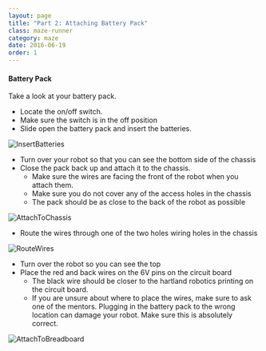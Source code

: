 ```yaml
---
layout: page
title: "Part 2: Attaching Battery Pack"
class: maze-runner
category: maze
date: 2016-06-19
order: 1
---
```


#### Battery Pack

Take a look at your battery pack.
* Locate the on/off switch.
* Make sure the switch is in the off position
* Slide open the battery pack and insert the batteries.

![InsertBatteries]({{site.baseurl}}/assets/mazerunner/batterypack_batteries.jpg)

* Turn over your robot so that you can see the bottom side of the chassis
* Close the pack back up and attach it to the chassis. 
    * Make sure the wires are facing the front of the robot when you attach them.
    * Make sure you do not cover any of the access holes in the chassis
    * The pack should be as close to the back of the robot as possible

![AttachToChassis]({{site.baseurl}}/assets/mazerunner/batterypack_chassis.jpg)

* Route the wires through one of the two holes wiring holes in the chassis

![RouteWires]({{site.baseurl}}/assets/mazerunner/batterypack_routewires.jpg)

* Turn over the robot so you can see the top
* Place the red and back wires on the 6V pins on the circuit board
    * The black wire should be closer to the hartland robotics printing on the circuit board.
    * If you are unsure about where to place the wires, make sure to ask one of the mentors. Plugging in the battery pack to the wrong location can damage your robot. Make sure this is absolutely correct.

![AttachToBreadboard]({{site.baseurl}}/assets/mazerunner/batterypack_circuitboard.jpg)